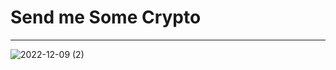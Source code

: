 # Send me Some Crypto
---
![2022-12-09 (2)](https://user-images.githubusercontent.com/88617780/206699166-6dcdee1e-5abd-480a-b8c0-2f388441b234.png)
